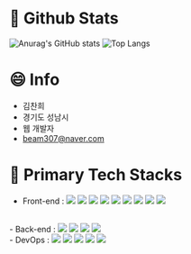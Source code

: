 # 👋 Github Stats

![Anurag's GitHub stats](https://github-readme-stats-sand-six-91.vercel.app/api?username=beam307&show_icons=true&count_private=true&line_height=24&theme=omni&hide=stars,contribs)
![Top Langs](https://github-readme-stats-sand-six-91.vercel.app/api/top-langs/?username=beam307&layout=compact&theme=omni)

# 😄 Info
- 김찬희
- 경기도 성남시
- 웹 개발자
- beam307@naver.com

# 💬 Primary Tech Stacks
- Front-end :
<span><img src="https://img.shields.io/badge/HTML-E34F26?style=flat&logo=html5&logoColor=white"/></span>
<span><img src="https://img.shields.io/badge/CSS-1572B6?style=flat&logo=css3&logoColor=white"/></span>
<span><img src="https://img.shields.io/badge/JavaScript-dbab09?style=flat&logo=javascript&logoColor=white"/></span>
<span><img src="https://img.shields.io/badge/TypeScript-3178C6?style=flat&logo=typescript&logoColor=white"/></span>
<span><img src="https://img.shields.io/badge/React-61dafb?style=flat&logo=react&logoColor=white"/></span>
<span><img src="https://img.shields.io/badge/Angular-DD0031?style=flat&logo=angular&logoColor=white"/></span>
<span><img src="https://img.shields.io/badge/Vue-4FC08D?style=flat&logo=vue.js&logoColor=white"/></span>
<span><img src="https://img.shields.io/badge/Ionic-3880FF?style=flat&logo=ionic&logoColor=white"/></span>
<span><img src="https://img.shields.io/badge/jQuery-0769ad?style=flat&logo=jquery&logoColor=white"/></span>
<br/>
- Back-end :
<span><img src="https://img.shields.io/badge/Java-007396?style=flat&logo=java&logoColor=white"/></span>
<span><img src="https://img.shields.io/badge/Srping Framework-6DB33F?style=flat&logo=spring&logoColor=white"/></span>
<span><img src="https://img.shields.io/badge/Node.js-339933?style=flat&logo=node.js&logoColor=white"/></span>
<span><img src="https://img.shields.io/badge/Nest.js-E0234E?style=flat&logo=nestjs&logoColor=white"/></span>
<br/>
- DevOps :
<span><img src="https://img.shields.io/badge/MySQL-4479A1?style=flat&logo=mysql&logoColor=white"/></span>
<span><img src="https://img.shields.io/badge/AWS-232F3E?style=flat&logo=amazon-aws&logoColor=white"/></span>
<span><img src="https://img.shields.io/badge/Nginx-009639?style=flat&logo=nginx&logoColor=white"/></span>
<span><img src="https://img.shields.io/badge/Git-F05032?style=flat&logo=git&logoColor=white"/></span>
<span><img src="https://img.shields.io/badge/Redis-DC382D?style=flat&logo=redis&logoColor=white"/></span>
